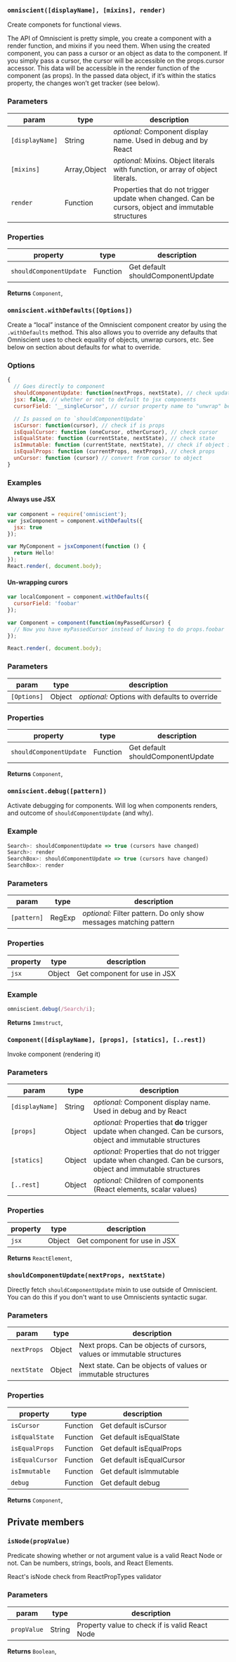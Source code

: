 
### `omniscient([displayName], [mixins], render)`

Create componets for functional views.

The API of Omniscient is pretty simple, you create a component
with a render function, and mixins if you need them. When using
the created component, you can pass a cursor or an object as data
to the component. If you simply pass a cursor, the cursor will be
accessible on the props.cursor accessor. This data will be accessible
in the render function of the component (as props). In the passed data
object, if it’s within the statics property, the changes won’t get
tracker (see below).


### Parameters

| param           | type         | description                                                                                          |
| --------------- | ------------ | ---------------------------------------------------------------------------------------------------- |
| `[displayName]` | String       | _optional:_ Component display name. Used in debug and by React                                       |
| `[mixins]`      | Array,Object | _optional:_ Mixins. Object literals with function, or array of object literals.                      |
| `render`        | Function     | Properties that do not trigger update when changed. Can be cursors, object and immutable structures  |


### Properties

| property                | type     | description                        |
| ----------------------- | -------- | ---------------------------------- |
| `shouldComponentUpdate` | Function | Get default shouldComponentUpdate  |



**Returns** `Component`, 


### `omniscient.withDefaults([Options])`

Create a “local” instance of the Omniscient component creator by using the `.withDefaults` method.
This also allows you to override any defaults that Omniscient uses to check equality of objects,
unwrap cursors, etc. See below on section about defaults for what to override.

### Options
```js
{
  // Goes directly to component
  shouldComponentUpdate: function(nextProps, nextState), // check update
  jsx: false, // whether or not to default to jsx components
  cursorField: '__singleCursor', // cursor property name to "unwrap" before passing in to render (see note)

  // Is passed on to `shouldComponentUpdate`
  isCursor: function(cursor), // check if is props
  isEqualCursor: function (oneCursor, otherCursor), // check cursor
  isEqualState: function (currentState, nextState), // check state
  isImmutable: function (currentState, nextState), // check if object is immutable
  isEqualProps: function (currentProps, nextProps), // check props
  unCursor: function (cursor) // convert from cursor to object
}
```

### Examples
#### Always use JSX
```js
var component = require('omniscient');
var jsxComponent = component.withDefaults({
  jsx: true
});

var MyComponent = jsxComponent(function () {
  return Hello!
});
React.render(, document.body);
```

#### Un-wrapping curors
```jsx
var localComponent = component.withDefaults({
  cursorField: 'foobar'
});

var Component = component(function(myPassedCursor) {
  // Now you have myPassedCursor instead of having to do props.foobar
});

React.render(, document.body);
```


### Parameters

| param       | type   | description                                    |
| ----------- | ------ | ---------------------------------------------- |
| `[Options]` | Object | _optional:_ Options with defaults to override  |


### Properties

| property                | type     | description                        |
| ----------------------- | -------- | ---------------------------------- |
| `shouldComponentUpdate` | Function | Get default shouldComponentUpdate  |



**Returns** `Component`, 


### `omniscient.debug([pattern])`

Activate debugging for components. Will log when components renders, and
outcome of `shouldComponentUpdate` (and why).

### Example
```js
Search>: shouldComponentUpdate => true (cursors have changed)
Search>: render
SearchBox>: shouldComponentUpdate => true (cursors have changed)
SearchBox>: render
```


### Parameters

| param       | type   | description                                                         |
| ----------- | ------ | ------------------------------------------------------------------- |
| `[pattern]` | RegExp | _optional:_ Filter pattern. Do only show messages matching pattern  |


### Properties

| property | type   | description                   |
| -------- | ------ | ----------------------------- |
| `jsx`    | Object | Get component for use in JSX  |


### Example

```js
omniscient.debug(/Search/i); 
```


**Returns** `Immstruct`, 


### `Component([displayName], [props], [statics], [..rest])`

Invoke component (rendering it)


### Parameters

| param           | type   | description                                                                                                     |
| --------------- | ------ | --------------------------------------------------------------------------------------------------------------- |
| `[displayName]` | String | _optional:_ Component display name. Used in debug and by React                                                  |
| `[props]`       | Object | _optional:_ Properties that **do** trigger update when changed. Can be cursors, object and immutable structures |
| `[statics]`     | Object | _optional:_ Properties that do not trigger update when changed. Can be cursors, object and immutable structures |
| `[..rest]`      | Object | _optional:_ Children of components (React elements, scalar values)                                              |


### Properties

| property | type   | description                   |
| -------- | ------ | ----------------------------- |
| `jsx`    | Object | Get component for use in JSX  |



**Returns** `ReactElement`, 


### `shouldComponentUpdate(nextProps, nextState)`

Directly fetch `shouldComponentUpdate` mixin to use outside of Omniscient.
You can do this if you don't want to use Omniscients syntactic sugar.


### Parameters

| param       | type   | description                                                           |
| ----------- | ------ | --------------------------------------------------------------------- |
| `nextProps` | Object | Next props. Can be objects of cursors, values or immutable structures |
| `nextState` | Object | Next state. Can be objects of values or immutable structures          |


### Properties

| property        | type     | description               |
| --------------- | -------- | ------------------------- |
| `isCursor`      | Function | Get default isCursor      |
| `isEqualState`  | Function | Get default isEqualState  |
| `isEqualProps`  | Function | Get default isEqualProps  |
| `isEqualCursor` | Function | Get default isEqualCursor |
| `isImmutable`   | Function | Get default isImmutable   |
| `debug`         | Function | Get default debug         |



**Returns** `Component`, 

## Private members 


### `isNode(propValue)`

Predicate showing whether or not argument value is a valid React Node
or not. Can be numbers, strings, bools, and React Elements.

React's isNode check from ReactPropTypes validator


### Parameters

| param       | type   | description                                     |
| ----------- | ------ | ----------------------------------------------- |
| `propValue` | String | Property value to check if is valid React Node  |



**Returns** `Boolean`, 


